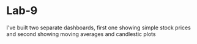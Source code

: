 # Lab-9
I've built two separate dashboards, first one showing simple stock prices and second showing moving averages and candlestic plots